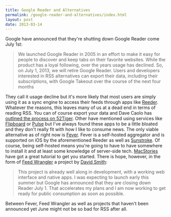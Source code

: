```yaml
---
title: Google Reader and Alternatives
permalink: /google-reader-and-alternatives/index.html
layout: post
date: 2013-03-14
---
```


Google have announced that they're shutting down Google Reader come July 1st: 

> We launched Google Reader in 2005 in an effort to make it easy for people to discover and keep tabs on their favorite websites. While the product has a loyal following, over the years usage has declined. So, on July 1, 2013, we will retire Google Reader. Users and developers interested in RSS alternatives can export their data, including their subscriptions, with Google Takeout over the course of the next four months

They call it usage decline but it's more likely that most users are simply using it as a sync engine to access their feeds through apps like [Reeder](http://reederapp.com/). Whatever the reasons, this leaves many of us at a dead end in terms of reading RSS. You can of course export your data and Dave Caolo has [outlined the process on 52Tiger](http://52tiger.net/daily-tip-export-your-feeds-from-google-reader/). Other have mentioned using services like [Flipboard](http://flipboard.com/) or [Pulse](https://www.pulse.me/) but I've always found these apps to be a little bloated and they don't really fit with how I like to consume news. The only viable alternative as of right now is [Fever](http://www.feedafever.com/). Fever is a self-hosted aggregator and is supported on iOS by the aforementioned Reeder as well as [Sunstroke](https://itunes.apple.com/ca/app/sunstroke/id488564806?mt=8). Of course, being self-hosted means you're going to have to have somewhere to install it and at least some knowledge of server-side tech. [MacStories](http://www.macstories.net/tutorials/how-anyone-can-install-fever-in-ten-minutes/) have got a great tutorial to get you started. There is hope, however, in the form of [Feed Wrangler](http://feedwrangler.net/) a project by [David Smith](https://alpha.app.net/davidsmith): 

> This project is already well along in development, with a working web interface and native apps. I was expecting to launch early this summer but Google has announced that they are closing down Reader July 1. That accelerates my plans and I am now working to get ready for public consumption as soon as possible.

Between Fever, Feed Wrangler as well as projects that haven't been announced yet June might not be so bad for RSS after all.